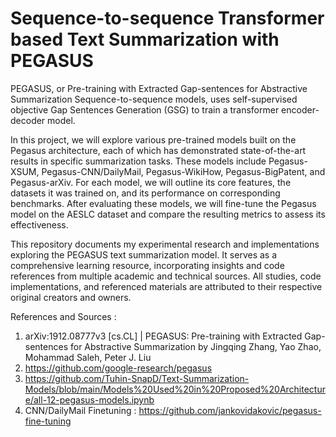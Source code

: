 # **Sequence-to-sequence Transformer based Text Summarization with PEGASUS**

PEGASUS, or Pre-training with Extracted Gap-sentences for Abstractive Summarization Sequence-to-sequence models, uses self-supervised objective Gap Sentences Generation (GSG) to train a transformer encoder-decoder model.

In this project, we will explore various pre-trained models built on the Pegasus architecture, each of which has demonstrated state-of-the-art results in specific summarization tasks. These models include Pegasus-XSUM, Pegasus-CNN/DailyMail, Pegasus-WikiHow, Pegasus-BigPatent, and Pegasus-arXiv. For each model, we will outline its core features, the datasets it was trained on, and its performance on corresponding benchmarks. After evaluating these models, we will fine-tune the Pegasus model on the AESLC dataset and compare the resulting metrics to assess its effectiveness.

This repository documents my experimental research and implementations exploring the PEGASUS text summarization model. It serves as a comprehensive learning resource, incorporating insights and code references from multiple academic and technical sources. All studies, code implementations, and referenced materials are attributed to their respective original creators and owners.


References and Sources : 
1. arXiv:1912.08777v3 [cs.CL] | PEGASUS: Pre-training with Extracted Gap-sentences for Abstractive Summarization by Jingqing Zhang, Yao Zhao, Mohammad Saleh, Peter J. Liu
2. https://github.com/google-research/pegasus
3. https://github.com/Tuhin-SnapD/Text-Summarization-Models/blob/main/Models%20Used%20in%20Proposed%20Architecture/all-12-pegasus-models.ipynb
4. CNN/DailyMail Finetuning : https://github.com/jankovidakovic/pegasus-fine-tuning

